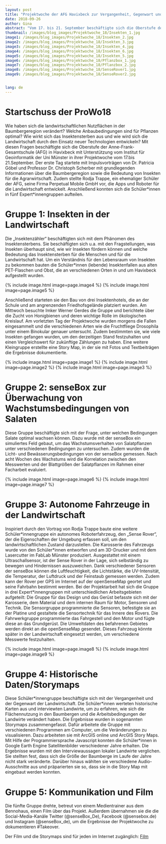 ```yaml
---
layout: post
title: "Projektwoche der AFG Havixbeck zur Vergangenheit, Gegenwart und Zukunft der Landwirtschaft"
date: 2018-09-26
author: Gina
abstract: "Vom 17. bis 21. September beschäftigte sich die Oberstufe der Anne-Frank-Gesamtschule Havixbeck in fünf verschiedenen Projektgruppen mit unterschiedlichen Themen und Fragstellungen rund um die Landwirtschaft."
thumbnail: /images/blog_images/Projektwoche_18/Insekten_1.jpg
image1: /images/blog_images/Projektwoche_18/Insekten_2.jpg
image2: /images/blog_images/Projektwoche_18/Insekten_3.jpg
image3: /images/blog_images/Projektwoche_18/Insekten_4.jpg
image4: /images/blog_images/Projektwoche_18/Insekten_6.jpg
image5: /images/blog_images/Projektwoche_18/Insekten_5.jpg
image6: /images/blog_images/Projektwoche_18/Pflanzbox_1.jpg
image7: /images/blog_images/Projektwoche_18/Pflanzbox_2.jpg
image8: /images/blog_images/Projektwoche_18/SenseRover1.jpg
image9: /images/blog_images/Projektwoche_18/SenseRover2.jpg


lang: de
---
```


Startschuss der ProWo18
============
Wie haben sich die landwirtschaftlichen Nutzflächen in der Baumbergeregion verändert? Welche Anbaubedingungen sind für Pflanzen optimal? Wie wirkt sich das Insektensterben aus und wie wird sich die Landwirtschaft durch den Einsatz neuer Technologien entwickeln? Mit diesen Fragen beschäftigte sich die Oberstufe der Anne-Frank-Gesamtschule (AFG) in Havixbeck mit Unterstützung vom Institut für Geoinformatik der Uni Münster in ihrer Projektwoche vom 17.bis 21.September. Der erste Tag startete mit Impulsvorträgen von Dr. Patricia Göbel und Professor Dr. Christoph Scherber mit grundlegenden Informationen über die Baumbergeregion sowie die Bedeutung von Insekten für die Agrarwirtschaft. Zudem stellte Rodja Trappe, ein ehemaliger Schüler der AFG, seine Firma Perpetual Mobile GmbH vor, die Apps und Roboter für die Landwirtschaft entwickelt. Anschließend konnten sich die Schüler\*innen in fünf Expert\*innengruppen aufteilen.

Gruppe 1: Insekten in der Landwirtschaft 
============
Die „Insektenzähler“ beschäftigten sich mit dem Phänomen des Insektensterbens. Sie beschäftigten sich u.a. mit den Fragstellungen, was Insekten überhaupt sind, wie wir Insekten fördern können und welche Bedeutung das Insektensterben für die Menschen und für die Landwirtschaft hat. Um ein Verständnis für den Lebensraum von Insekten zu bekommen bauten die Schüler\*innen (lebende) Insektenfallen aus alten PET-Flaschen und Obst, die an verschiedenen Orten in und um Havixbeck aufgestellt wurden. 

{% include image.html image=page.image4 %}
{% include image.html image=page.image5 %}

Anschließend starteten sie den Bau von drei Insektenhotels, die an der Schule und am angrenzenden Friedhofsgelände platziert wurden. Am Mittwoch besuchte Imker Werner Gerdes die Gruppe und berichtete über die Zucht von Honigbienen und deren wichtige Rolle im ökologischen Kreislauf. Am vorletzten Tag der Projektwoche wurden morgens die Fallen eingesammelt und die verschiedenen Arten wie die Fruchtfliege Drosophila unter einem Binokular genauer untersucht. Zudem bestimmten sie, wie viele Insekten gefangen wurden, um den derzeitigen Stand festzuhalten und einen Vergleichswert für zukünftige Zählungen zu haben. Eine weitere Kleingruppe erstellte eine Story Map, in der sie mit Fotos und Textbeiträgen die Ergebnisse dokumentierte.

{% include image.html image=page.image1 %}
{% include image.html image=page.image2 %}
{% include image.html image=page.image3 %}


Gruppe 2: senseBox zur Überwachung von Wachstumsbedingungen von Salaten
============
Diese Gruppe beschäftigte sich mit der Frage, unter welchen Bedingungen Salate optimal wachsen können.  Dazu wurde mit der senseBox ein simuliertes Feld gebaut, um das Wachstumsverhalten von Salatpflanzen unter verschiedenen Bedingungen zu untersuchen. Zudem wurden die Licht- und Bewässerungsbedingungen von der senseBox gemessen. Nach acht Wochen des Wachstums wird die Korrelation zwischen den Messwerten und der Blattgrößen der Salatpflanzen im Rahmen einer Facharbeit evaluiert.  

{% include image.html image=page.image6 %}
{% include image.html image=page.image7 %}

Gruppe 3: Autonome Fahrzeuge in der Landwirtschaft
============
Inspiriert durch den Vortrag von Rodja Trappe baute eine weitere Schüler\*innengruppe ein autonomes Roboterfahrzeug, den „Sense Rover“, der die Eigenschaften der Umgebung erfassen soll, um den landwirtschaftlichen Zustand darzustellen. Die Karosserie des Fahrzeugs wurde von den Schüler\*innen entworfen und am 3D-Drucker und mit dem Lasercutter im FabLab Münster produziert. Ausgestattet mit einem Ultraschallsensor, ist der Sense Rover in der Lage, sich selbständig zu bewegen und Hindernissen auszuweichen. Dank verschiedener Sensoren der senseBox können die Luftfeuchtigkeit, die Lichtstärke, die UV-Intensität, die Temperatur, der Luftdruck und der Feinstaub gemessen werden. Zudem kann der Rover per GPS im Internet auf der openSenseMap geortet und seine Fahrbahn bestimmt werden. Bei der Projektarbeit hat sich die Gruppe in drei Expert\*innengruppen mit unterschiedlichen Arbeitsgebieten aufgeteilt: Die Gruppe für das Design und das Gerüst befasste sich mit der Karosserie, dem Material und dem internen Raum für Motor, Sensoren und Technik. Die Sensorgruppe programmierte die Sensoren, befestigte sie an der Platine und gestaltete die Sensortechnik für das Innere des Rovers. Die Fahrwerkgruppe programmierte das Fahrgestell und den Motor und fügte diese an das Grundgerüst. Die Umweltdaten des befahrenen Gebietes werden direkt an die openSenseMap gesendet. Dieses Fahrzeug könnte später in der Landwirtschaft eingesetzt werden, um verschiedene Messwerte festzuhalten.

{% include image.html image=page.image8 %}
{% include image.html image=page.image9 %}

Gruppe 4: Historische Daten/Storymaps 
============
Diese Schüler\*innengruppe beschäftigte sich mit der Vergangenheit und der Gegenwart der Landwirtschaft. Die Schüler\*innen werteten historische Karten aus und interviewten Landwirte, um zu erfahren, wie sich die Flächennutzung in den Baumbergen und die Arbeitsbedingungen der Landwirte verändert haben. Die Ergebnisse wurden in sogenannten Storymaps zusammengefasst. Dafür arbeitete die Gruppe mit verschiedenen Programmen am Computer, um die Veränderungen zu visualisieren. Dazu arbeiteten sie mit ArcGIS online und ArcGIS Story Maps. Mit Hilfe der Programmiersprache Javascript konnten die Schüler\*innen in Google Earth Engine Satellitenbilder verschiedener Jahre erhalten. Die Ergebnisse wurden mit den Interviewaussagen lokaler Landwirte verglichen. Sie stellten fest, dass sich die Größe der Baumberge im Laufe der Jahre nicht stark veränderte. Darüber hinaus wählten sie verschiedene Audio-Ausschnitte aus und präparierten sie so, dass sie in die Story Map mit eingebaut werden konnten.

Gruppe 5: Kommunikation und Film
============
Die fünfte Gruppe drehte, betreut von einem Medientrainer aus dem Bennohaus, einen Film über das Projekt. Außerdem übernahmen sie die die Social-Media-Kanäle Twitter (@senseBox_De), Facebook (@sensebox.de) und Instagram (@senseBox_de), um die Ergebnisse der Projektwoche zu dokumentieren #Takeover.

Der Film und die Storymaps sind für jeden im Internet zugänglich: [Film](https://www.youtube.com/watch?v=mk5pO3LMLbc&feature=youtu.be/)
